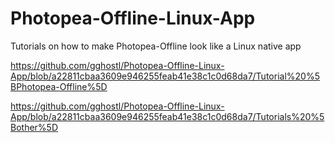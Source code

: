 # Photopea-Offline-Linux-App

Tutorials on how to make Photopea-Offline look like a Linux native app

https://github.com/gghostl/Photopea-Offline-Linux-App/blob/a22811cbaa3609e946255feab41e38c1c0d68da7/Tutorial%20%5BPhotopea-Offline%5D

https://github.com/gghostl/Photopea-Offline-Linux-App/blob/a22811cbaa3609e946255feab41e38c1c0d68da7/Tutorials%20%5Bother%5D
